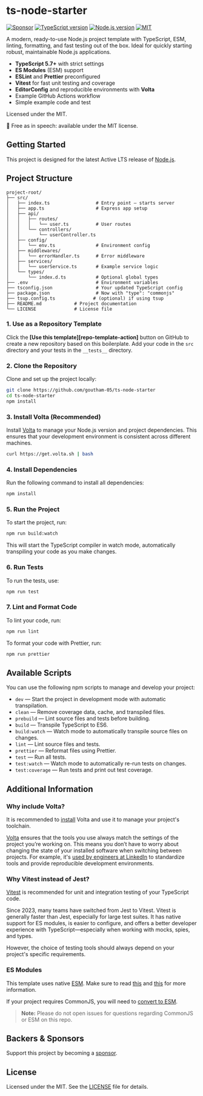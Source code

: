 # ts-node-starter

[![Sponsor][sponsor-badge]][sponsor]
[![TypeScript version][ts-badge]][typescript-5-7]
[![Node.js version][nodejs-badge]][nodejs]
[![MIT][license-badge]][license]

A modern, ready-to-use Node.js project template with TypeScript, ESM, linting, formatting, and fast testing out of the box. Ideal for quickly starting robust, maintainable Node.js applications.

- **TypeScript 5.7+** with strict settings
- **ES Modules** (ESM) support
- **ESLint** and **Prettier** preconfigured
- **Vitest** for fast unit testing and coverage
- **EditorConfig** and reproducible environments with **Volta**
- Example GitHub Actions workflow
- Simple example code and test

Licensed under the MIT.

🤲 Free as in speech: available under the MIT license.

## Getting Started

This project is designed for the latest Active LTS release of [Node.js][nodejs].

## Project Structure

```
project-root/
├── src/
│   ├── index.ts                 # Entry point – starts server
│   ├── app.ts                   # Express app setup
│   ├── api/
│   │   ├── routes/
│   │   │   └── user.ts          # User routes
│   │   └── controllers/
│   │       └── userController.ts
│   ├── config/
│   │   └── env.ts               # Environment config
│   ├── middlewares/
│   │   └── errorHandler.ts      # Error middleware
│   ├── services/
│   │   └── userService.ts       # Example service logic
│   └── types/
│       └── index.d.ts           # Optional global types
├── .env                         # Environment variables
├── tsconfig.json                # Your updated TypeScript config
├── package.json                 # Now with "type": "commonjs"
├── tsup.config.ts              # (optional) if using tsup
├── README.md            # Project documentation
└── LICENSE              # License file
```

### 1. Use as a Repository Template

Click the **[Use this template][repo-template-action]** button on GitHub to create a new repository based on this boilerplate. Add your code in the `src` directory and your tests in the `__tests__` directory.

### 2. Clone the Repository

Clone and set up the project locally:

```sh
git clone https://github.com/goutham-05/ts-node-starter
cd ts-node-starter
npm install
```
### 3. Install Volta (Recommended)
Install [Volta][volta] to manage your Node.js version and project dependencies. This ensures that your development environment is consistent across different machines.

```sh
curl https://get.volta.sh | bash
```
### 4. Install Dependencies
Run the following command to install all dependencies:

```sh
npm install
```
### 5. Run the Project
To start the project, run:

```sh
npm run build:watch
```
This will start the TypeScript compiler in watch mode, automatically transpiling your code as you make changes.
### 6. Run Tests
To run the tests, use:

```sh
npm run test
```
### 7. Lint and Format Code
To lint your code, run:

```sh
npm run lint
```
To format your code with Prettier, run:

```sh
npm run prettier
```

## Available Scripts

You can use the following npm scripts to manage and develop your project:
- `dev` — Start the project in development mode with automatic transpilation.
- `clean` — Remove coverage data, cache, and transpiled files.
- `prebuild` — Lint source files and tests before building.
- `build` — Transpile TypeScript to ES6.
- `build:watch` — Watch mode to automatically transpile source files on changes.
- `lint` — Lint source files and tests.
- `prettier` — Reformat files using Prettier.
- `test` — Run all tests.
- `test:watch` — Watch mode to automatically re-run tests on changes.
- `test:coverage` — Run tests and print out test coverage.

## Additional Information

### Why include Volta?

It is recommended to [install][volta-getting-started] Volta and use it to manage your project's toolchain.

[Volta][volta] ensures that the tools you use always match the settings of the project you’re working on. This means you don’t have to worry about changing the state of your installed software when switching between projects. For example, it's [used by engineers at LinkedIn][volta-tomdale] to standardize tools and provide reproducible development environments.

### Why Vitest instead of Jest?

[Vitest][vitest] is recommended for unit and integration testing of your TypeScript code.

Since 2023, many teams have switched from Jest to Vitest. Vitest is generally faster than Jest, especially for large test suites. It has native support for ES modules, is easier to configure, and offers a better developer experience with TypeScript—especially when working with mocks, spies, and types.

However, the choice of testing tools should always depend on your project's specific requirements.

### ES Modules

This template uses native [ESM][esm]. Make sure to read [this][nodejs-esm] and [this][ts47-esm] for more information.

If your project requires CommonJS, you will need to [convert to ESM][sindresorhus-esm].

> **Note:** Please do not open issues for questions regarding CommonJS or ESM on this repo.

## Backers & Sponsors

Support this project by becoming a [sponsor][sponsor].

## License

Licensed under the MIT. See the [LICENSE](https://github.com/goutham-05/ts-node-starter/blob/main/LICENSE) file for details.

[ts-badge]: https://img.shields.io/badge/TypeScript-5.7-blue.svg
[nodejs-badge]: https://img.shields.io/badge/Node.js-22-blue.svg
[nodejs]: https://nodejs.org/dist/latest-v22.x/docs/api/
[gha-ci]: https://github.com/goutham-05/node-typescript-boilerplate/actions/workflows/nodejs.yml
[typescript]: https://www.typescriptlang.org/
[typescript-5-7]: https://devblogs.microsoft.com/typescript/announcing-typescript-5-7/
[license-badge]: https://img.shields.io/badge/license-MIT-blue.svg
[license]: https://github.com/goutham-05/ts-node-starter/blob/main/LICENSE
[sponsor-badge]: https://img.shields.io/badge/♥-Sponsor-fc0fb5.svg
[sponsor]: https://github.com/sponsors/goutham-05
[eslint]: https://github.com/eslint/eslint
[prettier]: https://prettier.io
[volta]: https://volta.sh
[volta-getting-started]: https://docs.volta.sh/guide/getting-started
[volta-tomdale]: https://twitter.com/tomdale/status/1162017336699838467
[gh-actions]: https://github.com/features/actions
[esm]: https://developer.mozilla.org/en-US/docs/Web/JavaScript/Guide/Modules
[sindresorhus-esm]: https://gist.github.com/sindresorhus/a39789f98801d908bbc7ff3ecc99d99c
[nodejs-esm]: https://nodejs.org/docs/latest-v16.x/api/esm.html
[ts47-esm]: https://devblogs.microsoft.com/typescript/announcing-typescript-4-7/#esm-nodejs
[editorconfig]: https://editorconfig.org
[vitest]: https://vitest.dev
